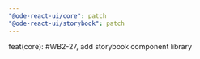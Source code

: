 ```yaml
---
"@ode-react-ui/core": patch
"@ode-react-ui/storybook": patch
---
```


feat(core): #WB2-27, add storybook component library
